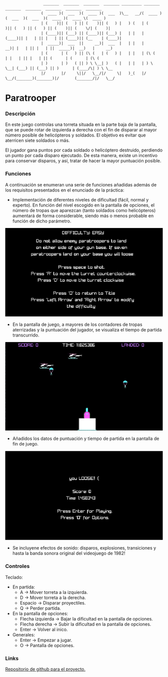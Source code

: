 

					 _______  _______  _______  _______ _________ _______  _______  _______  _______  _______  _______ 
					(  ____ )(  ___  )(  ____ )(  ___  )\__   __/(  ____ )(  ___  )(  ___  )(  ____ )(  ____ \(  ____ )
					| (    )|| (   ) || (    )|| (   ) |   ) (   | (    )|| (   ) || (   ) || (    )|| (    \/| (    )|
					| (____)|| (___) || (____)|| (___) |   | |   | (____)|| |   | || |   | || (____)|| (__    | (____)|
					|  _____)|  ___  ||     __)|  ___  |   | |   |     __)| |   | || |   | ||  _____)|  __)   |     __)
					| (      | (   ) || (\ (   | (   ) |   | |   | (\ (   | |   | || |   | || (      | (      | (\ (   
					| )      | )   ( || ) \ \__| )   ( |   | |   | ) \ \__| (___) || (___) || )      | (____/\| ) \ \__
					|/       |/     \||/   \__/|/     \|   )_(   |/   \__/(_______)(_______)|/       (_______/|/   \__/



# Paratrooper
### Descripción

En este juego controlas una torreta situada en la parte baja de la pantalla, que se puede rotar de izquierda a derecha con el fin de disparar al mayor número posible de helicópteros y soldados. El objetivo es evitar que aterricen siete soldados o más. 

El jugador gana puntos por cada soldado o helicóptero destruido, perdiendo un punto por cada disparo ejecutado. De esta manera, existe un incentivo para conservar disparos, y así, tratar de hacer la mayor puntuación posible.
### Funciones
A continuación se enumeran una serie de funciones añadidas además de los requisitos presentados en el enunciado de la práctica:

 - Implementación de diferentes niveles de dificultad (fácil, normal y experto). En función del nivel escogido en la pantalla de opciones, el número de tropas que aparezcan (tanto soldados como helicópteros) aumentará de forma considerable, siendo más o menos probable en función de dicho parámetro.

![$(Paratrooper)](screenshots/ScreenOptions.PNG)
 
 - En la pantalla de juego, a mayores de los contadores de tropas aterrizadas y la puntuación del jugador, se visualiza el tiempo de partida transcurrido.

 ![$(Paratrooper)](screenshots/ScreenGameplay.PNG)

 - Añadidos los datos de puntuación y tiempo de partida en la pantalla de fin de juego.

 ![$(Paratrooper)](screenshots/ScreenEnding.PNG)

 - Se incluyene efectos de sonido: disparos, explosiones, transiciones y hasta la banda sonora original del videojuego de 1982!

### Controles

Teclado:
 - En partida:
 	- A -> Mover torreta a la izquierda.
 	- D -> Mover torreta a la derecha.
 	- Espacio -> Disparar proyectiles.
	- Q -> Perder partida.
 - En la pantalla de opciones:
 	- Flecha izquierda -> Bajar la dificultad en la pantalla de opciones.
 	- Flecha derecha -> Subir la dificultad en la pantalla de opciones.
	- Enter -> Volver al inico.
 - Generales:
	- Enter -> Empezar a jugar.
 	- O -> Pantalla de opciones.

### Links

[Repositorio de github para el proyecto.](https://github.com/SugarMann/Paratrooper)